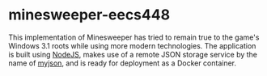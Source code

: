 # minesweeper-eecs448
This implementation of Minesweeper has tried to remain true to the game's Windows 3.1 roots while using more modern technologies. The application is built using [NodeJS](https://nodejs.org/en/), makes use of a remote JSON storage service by the name of [myjson](http://myjson.com), and is ready for deployment as a Docker container. 
